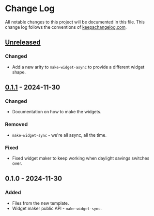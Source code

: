 # Change Log
All notable changes to this project will be documented in this file. This change log follows the conventions of [keepachangelog.com](http://keepachangelog.com/).

## [Unreleased]
### Changed
- Add a new arity to `make-widget-async` to provide a different widget shape.

## [0.1.1] - 2024-11-30
### Changed
- Documentation on how to make the widgets.

### Removed
- `make-widget-sync` - we're all async, all the time.

### Fixed
- Fixed widget maker to keep working when daylight savings switches over.

## 0.1.0 - 2024-11-30
### Added
- Files from the new template.
- Widget maker public API - `make-widget-sync`.

[Unreleased]: https://sourcehost.site/your-name/sls/compare/0.1.1...HEAD
[0.1.1]: https://sourcehost.site/your-name/sls/compare/0.1.0...0.1.1

